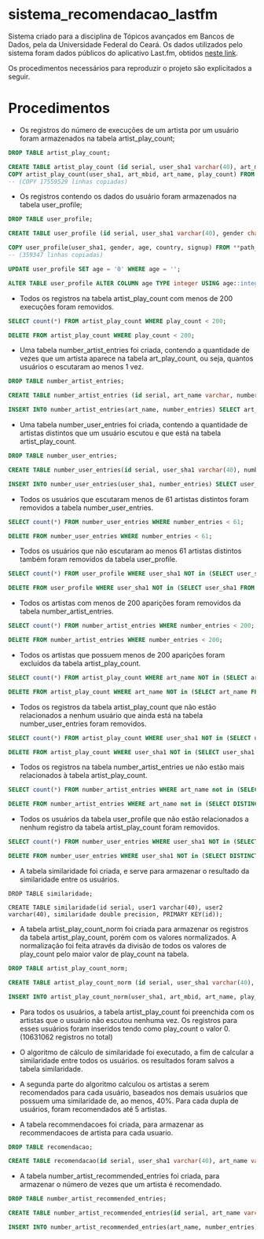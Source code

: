 # sistema_recomendacao_lastfm
Sistema criado para a disciplina de Tópicos avançados em Bancos de Dados, pela da Universidade Federal do Ceará.
Os dados utilizados pelo sistema foram dados públicos do aplicativo Last.fm, obtidos [neste link](http://www.dtic.upf.edu/~ocelma/MusicRecommendationDataset/index.html).

Os procedimentos necessários para reproduzir o projeto são explicitados a seguir.

# Procedimentos

- Os registros do número de execuções de um artista por um usuário foram armazenados na tabela artist_play_count;

```SQL
DROP TABLE artist_play_count;

CREATE TABLE artist_play_count (id serial, user_sha1 varchar(40), art_mbid varchar(40), art_name varchar, play_count int, PRIMARY KEY(id));
COPY artist_play_count(user_sha1, art_mbid, art_name, play_count) FROM **path_of_the_TSV_file** DELIMITER E'\t';
-- (COPY 17559529 linhas copiadas)
```
  
- Os registros contendo os dados do usuário foram armazenados na tabela user_profile;

```SQL
DROP TABLE user_profile;

CREATE TABLE user_profile (id serial, user_sha1 varchar(40), gender char(1), age char(5), country varchar(50), signup date);

COPY user_profile(user_sha1, gender, age, country, signup) FROM **path_of_the_TSV_file** DELIMITER E'\t';
-- (359347 linhas copiadas)

UPDATE user_profile SET age = '0' WHERE age = '';	

ALTER TABLE user_profile ALTER COLUMN age TYPE integer USING age::integer;
```

- Todos os registros na tabela artist_play_count com menos de 200 execuções foram removidos.
```SQL
SELECT count(*) FROM artist_play_count WHERE play_count < 200;

DELETE FROM artist_play_count WHERE play_count < 200;	
```

- Uma tabela number_artist_entries foi criada, contendo a quantidade de vezes que um artista aparece na tabela art_play_count, ou seja, quantos usuários o escutaram ao menos 1 vez.

```SQL
DROP TABLE number_artist_entries;

CREATE TABLE number_artist_entries (id serial, art_name varchar, number_entries int, PRIMARY KEY(id));

INSERT INTO number_artist_entries(art_name, number_entries) SELECT art_name, count(art_name) from artist_play_count GROUP BY art_name;
```

- Uma tabela number_user_entries foi criada, contendo a quantidade de artistas distintos que um usuário escutou e que está na tabela artist_play_count.

```SQL
DROP TABLE number_user_entries;

CREATE TABLE number_user_entries(id serial, user_sha1 varchar(40), number_entries int, PRIMARY KEY (id));

INSERT INTO number_user_entries(user_sha1, number_entries) SELECT user_sha1, count(user_sha1) FROM artist_play_count GROUP BY user_sha1;
```

- Todos os usuários que escutaram menos de 61 artistas distintos foram removidos a tabela number_user_entries.
	
```SQL	
SELECT count(*) FROM number_user_entries WHERE number_entries < 61;

DELETE FROM number_user_entries WHERE number_entries < 61;
```

- Todos os usuários que não escutaram ao menos 61 artistas distintos também foram removidos da tabela user_profile.

```SQL
SELECT count(*) FROM user_profile WHERE user_sha1 NOT in (SELECT user_sha1 FROM number_user_entries);

DELETE FROM user_profile WHERE user_sha1 NOT in (SELECT user_sha1 FROM number_user_entries);
```

- Todos os artistas com menos de 200 aparições foram removidos da tabela number_artist_entries.
	
```SQL	
SELECT count(*) FROM number_artist_entries WHERE number_entries < 200;

DELETE FROM number_artist_entries WHERE number_entries < 200;
```

- Todos os artistas que possuem menos de 200 aparições foram excluídos da tabela artist_play_count.
	
```SQL	
SELECT count(*) FROM artist_play_count WHERE art_name NOT in (SELECT art_name FROM number_artist_entries);

DELETE FROM artist_play_count WHERE art_name NOT in (SELECT art_name FROM number_artist_entries);
```

-  Todos os registros da tabela artist_play_count que não estão relacionados a nenhum usuário que ainda está na tabela number_user_entries foram removidos.

```SQL
SELECT count(*) FROM artist_play_count WHERE user_sha1 NOT in (SELECT user_sha1 FROM number_user_entries);

DELETE FROM artist_play_count WHERE user_sha1 NOT in (SELECT user_sha1 FROM number_user_entries);
```

- Todos os registros na tabela number_artist_entries ue não estão mais relacionados à tabela artist_play_count.
	
```SQL	
SELECT count(*) FROM number_artist_entries WHERE art_name not in (SELECT DISTINCT art_name FROM artist_play_count);

DELETE FROM number_artist_entries WHERE art_name not in (SELECT DISTINCT art_name FROM artist_play_count);
```

- Todos os usuários da tabela user_profile que não estão relacionados a nenhum registro da tabela artist_play_count foram removidos.
	
```SQL
SELECT count(*) FROM number_user_entries WHERE user_sha1 NOT in (SELECT DISTINCT user_sha1 FROM artist_play_count);

DELETE FROM number_user_entries WHERE user_sha1 NOT in (SELECT DISTINCT user_sha1 FROM artist_play_count);
```

- A tabela similaridade foi criada, e serve para armazenar o resultado da similaridade entre os usuários.

```
DROP TABLE similaridade;

CREATE TABLE similaridade(id serial, user1 varchar(40), user2 varchar(40), similaridade double precision, PRIMARY KEY(id));
```

- A tabela artist_play_count_norm foi criada para armazenar os registros da tabela artist_play_count, porém com os valores normalizados. A normalização foi feita através da divisão de todos os valores de play_count pelo maior valor de play_count na tabela. 

```SQL
DROP TABLE artist_play_count_norm;

CREATE TABLE artist_play_count_norm (id serial, user_sha1 varchar(40), art_mbid varchar(40), art_name varchar, play_count double precision, primary key(id));

INSERT INTO artist_play_count_norm(user_sha1, art_mbid, art_name, play_count) SELECT user_sha1, art_mbid, art_name, CAST(play_count AS double precision) / (SELECT max(play_count) FROM artist_play_count) FROM artist_play_count;
```

- Para todos os usuários, a tabela artist_play_count foi preenchida com os artistas que o usuário não escutou nenhuma vez. Os registros para esses usuários foram inseridos tendo como play_count o valor 0. (10631062 registros no total)

- O algoritmo de cálculo de similaridade foi executado, a fim de calcular a similaridade entre todos os usuários. os resultados foram salvos a tabela similaridade.

- A segunda parte do algoritmo calculou os artistas a serem recomendados para cada usuário, baseados nos demais usuários que possuem uma similaridade de, ao menos, 40%.
  Para cada dupla de usuários, foram recomendados até 5 artistas.

- A tabela recommendacoes foi criada, para armazenar as recommendacoes de artista para cada usuario.

```SQL
DROP TABLE recomendacao;

CREATE TABLE recomendacao(id serial, user_sha1 varchar(40), art_name varchar, primary key(id));
```

- A tabela number_artist_recommended_entries foi criada, para armazenar o número de vezes que um artista é recomendado.

```SQL
DROP TABLE number_artist_recommended_entries;

CREATE TABLE number_artist_recommended_entries(id serial, art_name varchar, number_entries int, primary key(id));

INSERT INTO number_artist_recommended_entries(art_name, number_entries) SELECT art_name, count(*) FROM recomendacao GROUP BY art_name;
```

